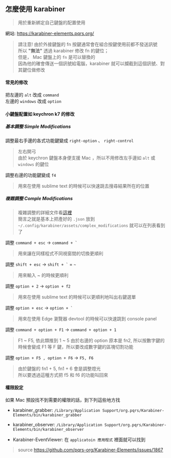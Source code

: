 ## 怎麼使用 karabiner

> 用於重新綁定自己鍵盤的配置使用

網站: https://karabiner-elements.pqrs.org/

> 請注意! 由於外接鍵盤的 fn 按鍵通常會在組合按鍵使用前都不發送訊號  
> 所以 **"無法"** 透過 karabiner 修改 fn 的鍵位；  
> 但是， Mac 鍵盤上的 `fn` 是可以替換的  
> 因為他的確會傳送一個訊號給電腦，karabiner 就可以攔截到這個訊號、對其鍵位做修改

#### 常見的修改

把左邊的 `alt` 改成 `command`  
左邊的 `windows` 改成 `option`

#### 小鍵盤配置如 keychron k7 的修改

##### 基本調整 Simple Modifications

調整最右手邊的各式功能鍵變成 `right-option` 、 `right-control`

> 左右開弓  
> 由於 keychron 鍵盤本身便支援 Mac ，所以不用修改左手邊如 `alt` 或 `windows` 的鍵位

調整右邊的功能鍵變成 `f4`

> 用來在使用 sublime text 的時候可以快速跳去搜尋結果所在的位置

##### 複雜調整 Comple Modifications

> 複雜調整的詳細文件看[這裡](https://karabiner-elements.pqrs.org/docs/manual/configuration/configure-complex-modifications/)  
> 簡言之就是基本上把產好的 `.json` 放到 `~/.config/karabiner/assets/complex_modifications` 就可以在列表看到了

調整 `command + esc` -> `` command + ` ``

> 用來讓在同樣程式不同視窗間的切換更順利

調整 `shift + esc` -> `` shift + ` `` = `~`

> 用來輸入 ~ 的時候更順利

調整 `option + 2` -> `option + f2`

> 用來在使用 sublime text 的時候可以更順利地叫出右鍵選單

調整 `option + esc` -> `` option + ` ``

> 用來在使用 Edge 瀏覽器 devtool 的時候可以快速跳到 console panel

調整 `command + option + F1` -> `command + option + 1`

> F1 ~ F5, 依此類推到 1 ~ 5
> 由於右邊的 option 原本是 fn2, 所以按數字鍵的時候會變成 F1 等 F 鍵，所以要改成數字鍵的區塊切割功能

調整 `option + F5 , option + F6` -> `F5, F6`

> 由於鍵盤的 fn1 + 5, fn1 + 6 會是調整燈光  
> 所以要透過這種方式把 f5 和 f6 的功能叫回來

#### 權限設定

如果 Mac 預設找不到需要的權限的話，到下列這些地方找  

- karabiner_grabber: `/Library/Application Support/org.pqrs/Karabiner-Elements/bin/karabiner_grabber`  

- karabiner_observer: `/Library/Application Support/org.pqrs/Karabiner-Elements/bin/karabiner_observer`  

- Karabiner-EventViewer: 在 `applicatoin 應用程式` 裡面就可以找到  
> source https://github.com/pqrs-org/Karabiner-Elements/issues/1867
